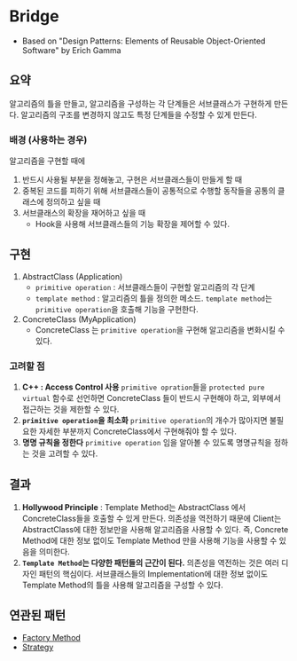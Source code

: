 # Bridge
- Based on "Design Patterns: Elements of Reusable Object-Oriented Software" by Erich Gamma

## 요약
알고리즘의 틀을 만들고, 알고리즘을 구성하는 각 단계들은 서브클래스가 구현하게 만든다.
알고리즘의 구조를 변경하지 않고도 특정 단계들을 수정할 수 있게 만든다.

### 배경 (사용하는 경우)
알고리즘을 구현할 때에

1. 반드시 사용될 부분을 정해놓고, 구현은 서브클래스들이 만들게 할 때
1. 중복된 코드를 피하기 위해 서브클래스들이 공통적으로 수행할 동작들을 공통의 클래스에 정의하고 싶을 때
1. 서브클래스의 확장을 재어하고 싶을 때 
    - Hook을 사용해 서브클래스들의 기능 확장을 제어할 수 있다.

## 구현
1. AbstractClass (Application)
    - `primitive operation` : 서브클래스들이 구현할 알고리즘의 각 단계
    - `template method` : 알고리즘의 틀을 정의한 메소드. `template method`는 `primitive operation`을 호출해 기능을 구현한다.
1. ConcreteClass (MyApplication)
    - ConcreteClass 는 `primitive operation`을 구현해 알고리즘을 변화시킬 수 있다.

### 고려할 점
1. **C++ : Access Control 사용** `primitive opration`들을 `protected pure virtual` 함수로 선언하면 ConcreteClass 들이 반드시 구현해야 하고, 외부에서 접근하는 것을 제한할 수 있다.
1. **`primitive operation`을 최소화** `primitive operation`의 개수가 많아지면 불필요한 자세한 부분까지 ConcreteClass에서 구현해줘야 할 수 있다.
1. **명명 규칙을 정한다** `primitive operation` 임을 알아볼 수 있도록 명명규칙을 정하는 것을 고려할 수 있다.

## 결과
1. **Hollywood Principle** : Template Method는 AbstractClass 에서 ConcreteClass들을 호출할 수 있게 만든다. 의존성을 역전하기 때문에 Client는 AbstractClass에 대한 정보만을 사용해 알고리즘을 사용할 수 있다. 즉, Concrete Method에 대한 정보 없이도 Template Method 만을 사용해 기능을 사용할 수 있음을 의미한다. 
1. **`Template Method`는 다양한 패턴들의 근간이 된다.** 의존성을 역전하는 것은 여러 디자인 패턴의 핵심이다. 서브클래스들의 Implementation에 대한 정보 없이도 Template Method의 틀을 사용해 알고리즘을 구성할 수 있다.

## 연관된 패턴
- [Factory Method](https://github.com/YaJaJoA/DesignPatternStudy/blob/main/FactoryMethod/leejunseo/README.md)
- [Strategy](https://github.com/YaJaJoA/DesignPatternStudy/blob/main/Strategy/leejunseo/README.md)
